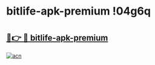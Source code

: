 # bitlife-apk-premium !04g6q

# <h2><a href="https://kso84y.esa.edu.pl?title=bitlife-apk-premium&ref=04g6q">🔗👉 🔴 bitlife-apk-premium</a></h2>

[![acn](https://github.com/user-attachments/assets/0f9c940e-d8b0-45ae-aac7-cd30a18b3e1c)](https://kso84y.esa.edu.pl?title=bitlife-apk-premium&ref=04g6q)

